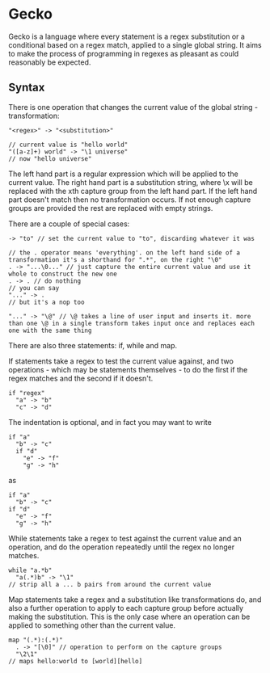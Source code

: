 # Gecko
Gecko is a language where every statement is a regex substitution or a conditional based on a regex match,
applied to a single global string. It aims to make the process of programming in regexes as pleasant as could reasonably be expected.

## Syntax
There is one operation that changes the current value of the global string - transformation:
```
"<regex>" -> "<substitution>"

// current value is "hello world"
"([a-z]+) world" -> "\1 universe"
// now "hello universe"
```
The left hand part is a regular expression which will be applied to the current value. The right hand part is a substitution string, where \x
will be replaced with the xth capture group from the left hand part. If the left hand part doesn't match then no transformation occurs. If
not enough capture groups are provided the rest are replaced with empty strings.

There are a couple of special cases:
```
-> "to" // set the current value to "to", discarding whatever it was

// the . operator means 'everything'. on the left hand side of a transformation it's a shorthand for ".*", on the right "\0"
. -> "...\0..." // just capture the entire current value and use it whole to construct the new one
. -> . // do nothing
// you can say
"..." -> .
// but it's a nop too

"..." -> "\@" // \@ takes a line of user input and inserts it. more than one \@ in a single transform takes input once and replaces each one with the same thing
```

There are also three statements: if, while and map.


If statements take a regex to test the current value against, and two operations - which may be statements themselves - to do the first if the regex matches and the second if it doesn't.
```
if "regex"
  "a" -> "b"
  "c" -> "d"
```
The indentation is optional, and in fact you may want to write
```
if "a"
  "b" -> "c"
  if "d"
    "e" -> "f"
    "g" -> "h"
```
as
```
if "a"
  "b" -> "c"
if "d"
  "e" -> "f"
  "g" -> "h"
```

While statements take a regex to test against the current value and an operation, and do the operation repeatedly until the regex no longer matches.
```
while "a.*b"
  "a(.*)b" -> "\1"
// strip all a ... b pairs from around the current value
```

Map statements take a regex and a substitution like transformations do, and also a further operation to apply to each capture group
before actually making the substitution. This is the only case where an operation can be applied to something other than the current value.
```
map "(.*):(.*)"
  . -> "[\0]" // operation to perform on the capture groups
  "\2\1"
// maps hello:world to [world][hello]
```
